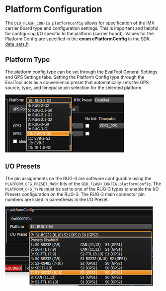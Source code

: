 # Platform Configuration

The `DID_FLASH_CONFIG.platformConfig` allows for specification of the IMX carrier board type and configuration settings.   This is important and helpful for configuring I/O specific to the platform (carrier board).  Values for the Platform Config are specified in the **enum ePlatformConfig** in the SDK [data_sets.h](https://github.com/inertialsense/inertial-sense-sdk/blob/master/src/data_sets.h).

## Platform Type

The platform config type can be set through the EvalTool General Settings and GPS Settings tabs.  Setting the Platform Config type through the EvalTool acts as a convenience preset that automatically sets the GPS source, type, and timepulse pin selection for the selected platform.

![Platform Selection](images/platform_gps_settings.png)

## I/O Presets

The pin assignments on the RUG-3 are software configurable using the `PLATFORM_CFG_PRESET_MASK` bits of the `DID_FLASH_CONFIG.platformConfig`.   The `PLATFORM_CFG_TYPE` must be set to one of the RUG-3 types to enable the I/O Presets configuration on the RUG-3.  The RUG-3 main connector pin numbers are listed in parenthesis in the I/O Preset. 

![RUG-3 I/O Presets](images/platform_rug3_presets.png)
